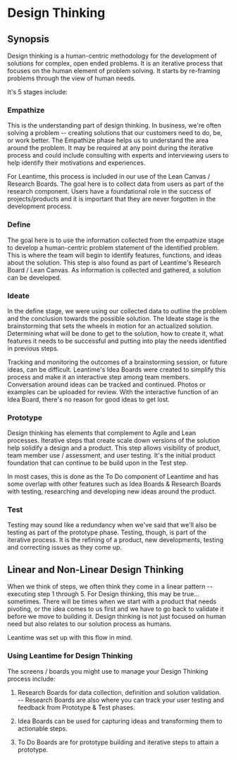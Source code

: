 # Design Thinking

## Synopsis

Design thinking is a human-centric methodology for the development of solutions for complex, open ended problems.  It is an iterative process that focuses on the human element of problem solving.  It starts by re-framing problems through the view of human needs.  

It's 5 stages include:

### Empathize

This is the understanding part of design thinking.  In business, we're often solving a problem -- creating solutions that our customers need to do, be, or work better.  The Empathize phase helps us to understand the area around the problem.  It may be required at any point during the iterative process and could include consulting with experts and interviewing users to help identify their motivations and experiences. 

For Leantime, this process is included in our use of the Lean Canvas / Research Boards.  The goal here is to collect data from users as part of the research component.  Users have a foundational role in the success of projects/products and it is important that they are never forgotten in the development process.    

### Define

The goal here is to use the information collected from the empathize stage to develop a human-centric problem statement of the identified problem.  This is where the team will begin to identify features, functions, and ideas about the solution.  This step is also found as part of Leantime's Research Board / Lean Canvas.  As information is collected and gathered, a solution can be developed.    

### Ideate

In the define stage, we were using our collected data to outline the problem and the conclusion towards the possible solution. The Ideate stage is the brainstorming that sets the wheels in motion for an actualized solution.  Determining what will be done to get to the solution, how to create it, what features it needs to be successful and putting into play the needs identified in previous steps.  

Tracking and monitoring the outcomes of a brainstorming session, or future ideas, can be difficult.  Leantime's Idea Boards were created to simplify this process and make it an interactive step among team members.  Conversation around ideas can be tracked and continued.  Photos or examples can be uploaded for review.  With the interactive function of an Idea Board, there's no reason for good ideas to get lost.

### Prototype

Design thinking has elements that complement to Agile and Lean processes.  Iterative steps that create scale down versions of the solution help solidify a design and a product.  This step allows visibility of product, team member use / assessment, and user testing.  It's the initial product foundation that can continue to be build upon in the Test step. 

In most cases, this is done as the To Do component of Leantime and has some overlap with other features such as Idea Boards & Research Boards with testing, researching and developing new ideas around the product.  
 
### Test

Testing may sound like a redundancy when we've said that we'll also be testing as part of the prototype phase.  Testing, though, is part of the iterative process.  It is the refining of a product, new developments, testing and correcting issues as they come up.  

## Linear and Non-Linear Design Thinking

When we think of steps, we often think they come in a linear pattern -- executing step 1 through 5.  For Design thinking, this may be true... sometimes.  There will be times when we start with a product that needs pivoting, or the idea comes to us first and we have to go back to validate it before we move to building it.  Design thinking is not just focused on human need but also relates to our solution process as humans.  

Leantime was set up with this flow in mind.

### Using Leantime for Design Thinking

The screens / boards you might use to manage your Design Thinking process include: 

1. Research Boards for data collection, definition and solution validation.  
-- Research Boards are also where you can track your user testing and feedback from Prototype & Test phases.  

2. Idea Boards can be used for capturing ideas and transforming them to actionable steps.

3. To Do Boards are for prototype building and iterative steps to attain a prototype.
